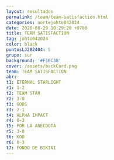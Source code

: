 ```yaml
---
layout: resultados
permalink: /team/team-satisfaction.html
categories: nortejohto042024
date: 2020-08-29 10:29:20 +0700
title: TEAM SATISFACTION
tag: johto042024
color: black
puntosLJ202404: 9
grupo: sur
background: '#F16C38'
cover: /assets/backCard.png
team: TEAM SATISFACTION
abr: 
t1: ETERNAL STARLIGHT
r1: 1-2
t2: TEAM STAR
r2: 3-0
t3: GODS
r3: 2-1
t4: ALPHA IMPACT
r4: 0-3
t5: POR LA ANECDOTA
r5: 3-0
t6: KOD
r6: 0-3
t7: FONDO DE BIKINI
---
```



